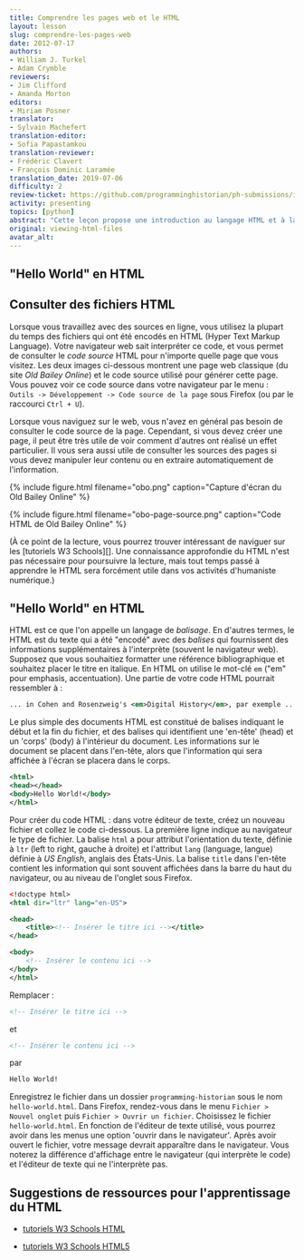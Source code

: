 ```yaml
---
title: Comprendre les pages web et le HTML
layout: lesson
slug: comprendre-les-pages-web
date: 2012-07-17
authors:
- William J. Turkel
- Adam Crymble
reviewers:
- Jim Clifford
- Amanda Morton
editors:
- Miriam Posner
translator:
- Sylvain Machefert
translation-editor:
- Sofia Papastamkou
translation-reviewer:
- Frédéric Clavert
- François Dominic Laramée
translation_date: 2019-07-06
difficulty: 2
review-ticket: https://github.com/programminghistorian/ph-submissions/issues/228
activity: presenting
topics: [python]
abstract: "Cette leçon propose une introduction au langage HTML et à la structuration des pages web."
original: viewing-html-files
avatar_alt: 
---
```


"Hello World" en HTML
---------------------

## Consulter des fichiers HTML

Lorsque vous travaillez avec des sources en ligne, vous utilisez
la plupart du temps des fichiers qui ont été encodés en HTML (Hyper Text Markup
Language). Votre navigateur web sait interpréter ce code, et vous permet
de consulter le *code source* HTML pour n'importe quelle page que vous visitez.
Les deux images ci-dessous montrent une page web classique (du site *Old Bailey Online*)
et le code source utilisé pour générer cette page. Vous pouvez voir ce code source
dans votre navigateur par le menu : `Outils -> Développement -> Code source de la page`
sous Firefox (ou par le raccourci `Ctrl + U`).

Lorsque vous naviguez sur le web, vous n'avez en général pas besoin de consulter
le code source de la page. Cependant, si vous devez créer une page, il peut être
très utile de voir comment d'autres ont réalisé un effet particulier. Il vous sera
aussi utile de consulter les sources des pages si vous devez manipuler leur contenu
ou en extraire automatiquement de l'information.

{% include figure.html filename="obo.png" caption="Capture d'écran du Old Bailey Online" %}

{% include figure.html filename="obo-page-source.png" caption="Code HTML de Old Bailey Online" %}

(À ce point de la lecture, vous pourrez trouver intéressant de naviguer sur les
[tutoriels W3 Schools][]. Une connaissance approfondie du HTML n'est pas nécessaire
pour poursuivre la lecture, mais tout temps passé à apprendre le HTML sera forcément
utile dans vos activités d'humaniste numérique.)

## "Hello World" en HTML

HTML est ce que l'on appelle un langage de *balisage*. En d'autres termes,
le HTML est du texte qui a été "encodé" avec des *balises* qui fournissent
des informations supplémentaires à l'interprète (souvent le navigateur web).
Supposez que vous souhaitiez formatter une référence bibliographique et
souhaitez placer le titre en italique. En HTML on utilise le mot-clé `em`
("em" pour emphasis, accentuation). Une partie de votre code HTML pourrait
ressembler à :
``` xml
... in Cohen and Rosenzweig's <em>Digital History</em>, par exemple ...
```

Le plus simple des documents HTML est constitué de balises indiquant le début
et la fin du fichier, et des balises qui identifient une 'en-tête' (head) et un 'corps' (body)
à l'intérieur du document. Les informations sur le document se placent dans l'en-tête,
alors que l'information qui sera affichée à l'écran se placera dans le corps.

``` xml
<html>
<head></head>
<body>Hello World!</body>
</html>
```

Pour créer du code HTML : dans votre éditeur de texte, créez un nouveau fichier et collez
le code ci-dessous. La première ligne indique au navigateur le type de fichier.
La balise `html` a pour attribut l'orientation du texte, définie à `ltr` (left to right,
gauche à droite) et l'attribut `lang` (language, langue) définie à *US English*, anglais des États-Unis.
La balise `title` dans l'en-tête contient les information qui sont souvent
affichées dans la barre du haut du navigateur, ou au niveau de l'onglet
sous Firefox.

``` xml
<!doctype html>
<html dir="ltr" lang="en-US">

<head>
    <title><!-- Insérer le titre ici --></title>
</head>

<body>
    <!-- Insérer le contenu ici -->
</body>
</html>
```

Remplacer :

``` xml
<!-- Insérer le titre ici -->
```

et

``` xml
<!-- Insérer le contenu ici -->
```

par

``` xml
Hello World!
```

Enregistrez le fichier dans un dossier `programming-historian` sous le nom
`hello-world.html`. Dans Firefox, rendez-vous dans le menu
`Fichier > Nouvel onglet` puis `Fichier > Ouvrir un fichier`. Choisissez
le fichier `hello-world.html`. En fonction de l'éditeur de texte utilisé,
vous pourrez avoir dans les menus une option 'ouvrir dans le navigateur'.
Après avoir ouvert le fichier, votre message devrait apparaître dans le navigateur.
Vous noterez la différence d'affichage entre le navigateur (qui interprète le code)
et l'éditeur de texte qui ne l'interprète pas.

## Suggestions de ressources pour l'apprentissage du HTML

- [tutoriels W3 Schools HTML][]
- [tutoriels W3 Schools HTML5][]

  [tutoriels W3 Schools HTML]: http://www.w3schools.com/html/default.asp
  [tutoriels W3 Schools HTML5]: http://www.w3schools.com/html/html5_intro.asp
